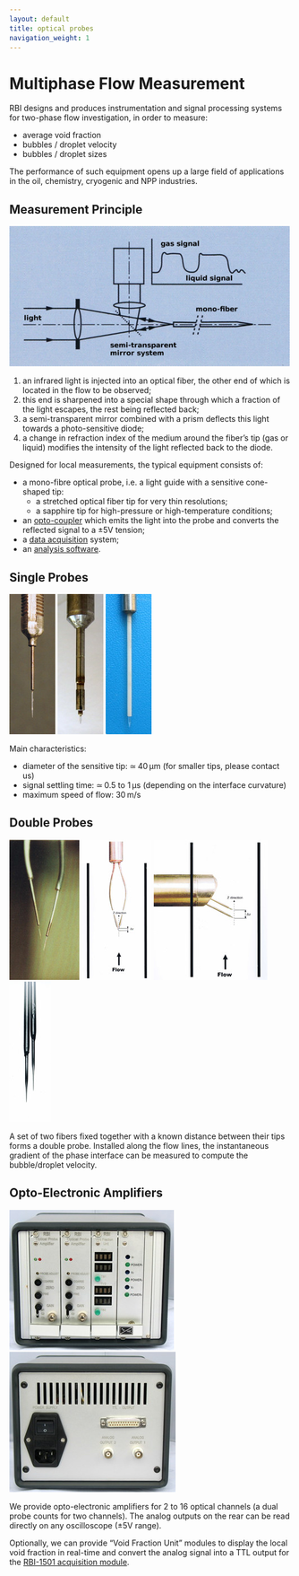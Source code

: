 ```yaml
---
layout: default
title: optical probes
navigation_weight: 1
---
```


Multiphase Flow Measurement
============================

RBI designs and produces instrumentation and signal processing systems for two-phase flow investigation, in order to measure:

- average void fraction
- bubbles / droplet velocity
- bubbles / droplet sizes

The performance of such equipment opens up a large field of applications in the oil, chemistry, cryogenic and NPP industries.


Measurement Principle
---------------------

![measurement principle](/assets/images/probes/principle.jpg)

1. an infrared light is injected into an optical fiber, the other end of which is located in the flow to be observed;
2. this end is sharpened into a special shape through which a fraction of the light escapes, the rest being reflected back;
3. a semi-transparent mirror combined with a prism deflects this light towards a photo-sensitive diode;
4. a change in refraction index of the medium around the fiber’s tip (gas or liquid) modifies the intensity of the light reflected back to the diode.

Designed for local measurements, the typical equipment consists of:

- a mono-fibre optical probe, i.e. a light guide with a sensitive cone-shaped tip:
    - a stretched optical fiber tip for very thin resolutions;
    - a sapphire tip for high-pressure or high-temperature conditions;
- an [opto-coupler](#opto-electronic-amplifiers) which emits the light into the probe and converts the reflected signal to a ±5V tension;
- a [data acquisition](/software#dionysos) system;
- an [analysis software](/software#iso3).


Single Probes
-------------

![single probe](/assets/images/probes/single_probe_1.jpg)
![single probe](/assets/images/probes/single_probe_2.jpg)
![single probe](/assets/images/probes/single_probe_3.jpg)

Main characteristics:

- diameter of the sensitive tip: ≃ 40 µm (for smaller tips, please contact us)
- signal settling time: ≃ 0.5 to 1 µs (depending on the interface curvature)
- maximum speed of flow: 30 m/s


Double Probes
-------------

![dual probe](/assets/images/probes/dual_probe_1.jpg)
![dual probe](/assets/images/probes/dual_probe_2.jpg)
![dual probe](/assets/images/probes/dual_probe_3.jpg)
![dual probe](/assets/images/probes/dual_probe_4.jpg)

A set of two fibers fixed together with a known distance between their tips forms a double probe. Installed along the flow lines, the instantaneous gradient of the phase interface can be measured to compute the bubble/droplet velocity.


Opto-Electronic Amplifiers
--------------------------

![amplifier](/assets/images/probes/2ChannelTVFront.jpg)
![amplifier](/assets/images/probes/2ChannelTVRear.jpg)

We provide opto-electronic amplifiers for 2 to 16 optical channels (a dual probe counts for two channels). The analog outputs on the rear can be read directly on any oscilloscope (±5V range).

Optionally, we can provide “Void Fraction Unit” modules to display the local void fraction in real-time and convert the analog signal into a TTL output for the [RBI-1501 acquisition module](/software#data-acquisition).
